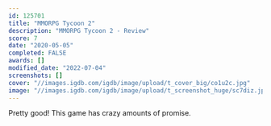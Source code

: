 ```yaml
---
id: 125701
title: "MMORPG Tycoon 2"
description: "MMORPG Tycoon 2 - Review"
score: 7
date: "2020-05-05"
completed: FALSE
awards: []
modified_date: "2022-07-04"
screenshots: []
cover: "//images.igdb.com/igdb/image/upload/t_cover_big/co1u2c.jpg"
image: "//images.igdb.com/igdb/image/upload/t_screenshot_huge/sc7diz.jpg"
---
```

Pretty good! This game has crazy amounts of promise.